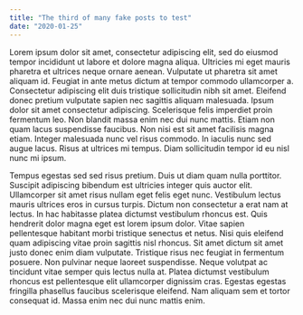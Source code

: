```yaml
---
title: "The third of many fake posts to test"
date: "2020-01-25"
---
```


Lorem ipsum dolor sit amet, consectetur adipiscing elit, sed do eiusmod tempor incididunt ut labore et dolore magna aliqua. Ultricies mi eget mauris pharetra et ultrices neque ornare aenean. Vulputate ut pharetra sit amet aliquam id. Feugiat in ante metus dictum at tempor commodo ullamcorper a. Consectetur adipiscing elit duis tristique sollicitudin nibh sit amet. Eleifend donec pretium vulputate sapien nec sagittis aliquam malesuada. Ipsum dolor sit amet consectetur adipiscing. Scelerisque felis imperdiet proin fermentum leo. Non blandit massa enim nec dui nunc mattis. Etiam non quam lacus suspendisse faucibus. Non nisi est sit amet facilisis magna etiam. Integer malesuada nunc vel risus commodo. In iaculis nunc sed augue lacus. Risus at ultrices mi tempus. Diam sollicitudin tempor id eu nisl nunc mi ipsum.

Tempus egestas sed sed risus pretium. Duis ut diam quam nulla porttitor. Suscipit adipiscing bibendum est ultricies integer quis auctor elit. Ullamcorper sit amet risus nullam eget felis eget nunc. Vestibulum lectus mauris ultrices eros in cursus turpis. Dictum non consectetur a erat nam at lectus. In hac habitasse platea dictumst vestibulum rhoncus est. Quis hendrerit dolor magna eget est lorem ipsum dolor. Vitae sapien pellentesque habitant morbi tristique senectus et netus. Nisi quis eleifend quam adipiscing vitae proin sagittis nisl rhoncus. Sit amet dictum sit amet justo donec enim diam vulputate. Tristique risus nec feugiat in fermentum posuere. Non pulvinar neque laoreet suspendisse. Neque volutpat ac tincidunt vitae semper quis lectus nulla at. Platea dictumst vestibulum rhoncus est pellentesque elit ullamcorper dignissim cras. Egestas egestas fringilla phasellus faucibus scelerisque eleifend. Nam aliquam sem et tortor consequat id. Massa enim nec dui nunc mattis enim.
